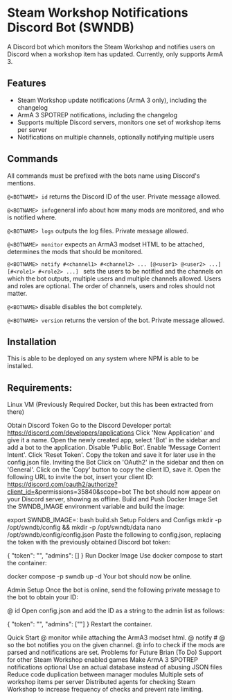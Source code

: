 # Steam Workshop Notifications Discord Bot (SWNDB)

A Discord bot which monitors the Steam Workshop and notifies users on Discord when a workshop item has updated. Currently, only supports ArmA 3.

## Features
- Steam Workshop update notifications (ArmA 3 only), including the changelog
- ArmA 3 SPOTREP notifications, including the changelog
- Supports multiple Discord servers, monitors one set of workshop items per server
- Notifications on multiple channels, optionally notifying multiple users
## Commands
All commands must be prefixed with the bots name using Discord's mentions.


```@<BOTNAME> id``` returns the Discord ID of the user. Private message allowed.

```@<BOTNAME> info```general info about how many mods are monitored, and who is notified where.

```@<BOTNAME> logs``` outputs the log files. Private message allowed.

```@<BOTNAME> monitor``` expects an ArmA3 modset HTML to be attached, determines the mods that should be monitored.

```@<BOTNAME> notify #<channel1> #<channel2> ... [@<user1> @<user2> ...] [#<role1> #<role2> ...] ``` sets the users to be notified and the channels on which the bot outputs, multiple users and multiple channels allowed. Users and roles are optional. The order of channels, users and roles should not matter.

```@<BOTNAME>``` disable disables the bot completely.

```@<BOTNAME> version``` returns the version of the bot. Private message allowed.


## Installation
This is able to be deployed on any system where NPM is able to be installed.

## Requirements:
Linux VM (Previously Required Docker, but this has been extracted from there)

Obtain Discord Token
Go to the Discord Developer portal: https://discord.com/developers/applications
Click 'New Application' and give it a name.
Open the newly created app, select 'Bot' in the sidebar and add a bot to the application.
Disable 'Public Bot'.
Enable 'Message Content Intent'.
Click 'Reset Token'.
Copy the token and save it for later use in the config.json file.
Inviting the Bot
Click on 'OAuth2' in the sidebar and then on 'General'.
Click on the 'Copy' button to copy the client ID, save it.
Open the following URL to invite the bot, insert your client ID: https://discord.com/oauth2/authorize?client_id=<YOUR CLIENT ID>&permissions=35840&scope=bot
The bot should now appear on your Discord server, showing as offline.
Build and Push Docker Image
Set the SWNDB_IMAGE environment variable and build the image:

export SWNDB_IMAGE=<your-repository>:<your-tag>
bash build.sh
Setup Folders and Configs
mkdir -p /opt/swndb/config && mkdir -p /opt/swndb/data
nano /opt/swndb/config/config.json
Paste the following to config.json, replacing the token with the previously obtained Discord bot token:

{
  "token": "<token obtained from Discord dev portal>",
  "admins": []
}
Run Docker Image
Use docker compose to start the container:

docker compose -p swndb up -d
Your bot should now be online.

Admin Setup
Once the bot is online, send the following private message to the bot to obtain your ID:

@<BOTNAME> id
Open config.json and add the ID as a string to the admin list as follows:

{
  "token": "<token obtained from Discord dev portal>",
  "admins": ["<YOUR ID>"]
}
Restart the container.

Quick Start
@<BOTNAME> monitor while attaching the ArmA3 modset html.
@<BOTNAME> notify #<yourchannel> @<youruser> so the bot notifies you on the given channel.
@<BOTNAME> info to check if the mods are parsed and notifications are set.
Problems for Future Brian (To Do)
Support for other Steam Workshop enabled games
Make ArmA 3 SPOTREP notifications optional
Use an actual database instead of abusing JSON files
Reduce code duplication between manager modules
Multiple sets of workshop items per server
Distributed agents for checking Steam Workshop to increase frequency of checks and prevent rate limiting.
